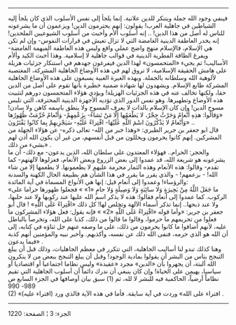 ------------------------------------------------------------------------

فينفي وجود الله جملة ويتنكر للدين علانية. إنما يلجأ إلى نفس الأسلوب الذي
كان يلجأ إليه الشياطين في جاهلية العرب! يقولون: إنهم يحترمون الدين!
ويزعمون أن ما يشرعونه للناس له أصل من هذا الدين! .. إنه أسلوب ألأم وأخبث
من أسلوب الشيوعيين الملحدين! إنه يخدر العاطفة الدينية الغامضة التي لا
تزال تعيش في قرارات النفوس- وإن لم تكن هي الإسلام، فالإسلام منهج واضح
عملي واقع وليس هذه العاطفة المبهمة الغامضة- ويفرغ الطاقة الفطرية الدينية
في قوالب جاهلية لا إسلامية. وهذا أخبث الكيد وألأم الأساليب! ثم يجيء
«المتحمسون» لهذا الدين فيفرغون جهدهم في استنكار جزئيات هزيلة على هامش
الحقيقة الإسلامية، لا تروق لهم في هذه الأوضاع الجاهلية المشركة، المغتصبة
لألوهية الله وسلطانه بالجملة. وبهذه الغيرة الغبية يسبغون على هذه الأوضاع
الجاهلية المشركة طابع الإسلام. ويشهدون لها شهادة ضمنية خطيرة بأنها تقوم
على أصل من الدين حقا، ولكنها تخالف عنه في هذه الجزئيات الهزيلة! ويؤدي
هؤلاء المتحمسون دورهم لتثبيت هذه الأوضاع وتطهيرها. وهو نفس الدور الذي
تؤديه الأجهزة الدينية المحترفة، التي تلبس مسوح الدين! وإن كان الإسلام
بالذات لا يعرف المسوح ولا ينطق باسمه كاهن ولا سادن! «وَقالُوا: هذِهِ أَنْعامٌ
وَحَرْثٌ حِجْرٌ، لا يَطْعَمُها إِلَّا مَنْ نَشاءُ- بِزَعْمِهِمْ- وَأَنْعامٌ حُرِّمَتْ ظُهُورُها وَأَنْعامٌ لا
يَذْكُرُونَ اسْمَ اللَّهِ عَلَيْهَا- افْتِراءً عَلَيْهِ- سَيَجْزِيهِمْ بِما كانُوا يَفْتَرُونَ» ..  
قال ابو جعفر بن جرير الطبري: «وهذا خبر من الله- تعالى ذكره- عن هؤلاء
الجهلة من المشركين. إنهم كانوا يحرمون ويحللون من قبل أنفسهم، من غير أن
يكون الله أذن لهم بشيء من ذلك» .  
والحجر: الحرام.. فهؤلاء المعتدون على سلطان الله، الذين يدعون- مع ذلك- أن
ما يشرعونه هو شريعة الله، قد عمدوا إلى بعض الزروع وبعض الأنعام، فعزلوها
لآلهتهم- كما تقدم- وقالوا: هذه الأنعام وهذه الثمار محرمة عليهم لا
يطعمونها. لا يطعمها إلا من شاء الله! - بزعمهم! - والذي يقرر ما يقرر في
هذا الشأن هم بطبيعة الحال الكهنة والسدنة والرؤساء! وعمدوا إلى أنعام قيل:
إنها هي الأنواع المسماة في آية المائدة:  
«ما جَعَلَ اللَّهُ مِنْ بَحِيرَةٍ وَلا سائِبَةٍ وَلا وَصِيلَةٍ وَلا حامٍ «1» » فجعلوا ظهورها
حراما على الركوب. كما عمدوا إلى أنعام فقالوا: هذه لا يذكر اسم الله عليها
عند ركوبها ولا عند حلبها، ولا عند ذبحها.. إنما تذكر أسماء الآلهة وتخلص
لها! كل ذلك «افْتِراءً عَلَى اللَّهِ» ! قال أبو جعفر بن جرير: «وأما قوله «افْتِراءً
عَلَى اللَّهِ «2» » فإنه يقول: فعل هؤلاء المشركون ما فعلوا من تحريمهم ما
حرموا، وقالوا ما قالوا من ذلك، كذبا على الله، وتخرصاً بالباطل عليه، لأنهم
أضافوا ما كانوا يحرمون من ذلك، على ما وصفه عنهم جل ثناؤه في كتابه، إلى
أن الله هو الذي حرمه، فنفى الله ذلك عن نفسه، وأكذبهم. وأخبر نبيه
والمؤمنين أنهم كذبة فيما يدعون» .  
وهنا كذلك تبدو لنا أساليب الجاهلية، التي تتكرر في معظم الجاهليات، وذلك
قبل أن يبلغ التبجح بناس من البشر أن يقولوا بمادية الوجود! وقبل أن يبلغ
التبجح ببعض من لا ينكرون الله ألبتة، أن يجهروا بأن «الدين» مجرد «عقيدة»
وليس نظاما اجتماعيا أو اقتصاديا أو سياسيا، يهيمن على الحياة! وإن كان
ينبغي أن ندرك دائماً أن أسلوب الجاهلية التي تقيم نظاماً أرضياً، الحاكمية
فيه للبشر لا لله، ثم (1) سبق بيان أوصافها في الجزء السابع ص 989- 990  
(2) «افتراء على الله» وردت في آية سابقة. فأما في هذه الآية فالذي ورد
(افتراء عليه) .

------------------------------------------------------------------------

الجزء: 3 ¦ الصفحة: 1220
